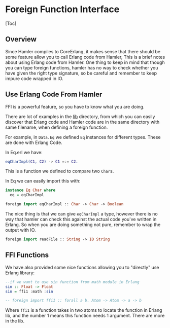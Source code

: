 # Foreign Function Interface

[Toc]

## Overview

Since Hamler compiles to CoreErlang, it makes sense that there should be some feature allow you to call Erlang code from Hamler, This is a brief notes about using Erlang code from Hamler. One thing to keep in mind that though you can type foreign functions, hamler has no way to check whether you have given the right type signature, so be careful and remember to keep impure code wrapped in IO.



## Use Erlang Code From Hamler

FFI is a powerful feature, so you have to know what you are doing.

There are lot of examples in the [lib](https://github.com/hamler-lang/hamler/tree/master/lib) directory, from which you can easily discover that Erlang code and Hamler code are in the same directory with same filename, when defining a foreign function.

For example, in `Data.Eq` we defined `Eq` instances for different types. These are done with Erlang Code.

In Eq.erl we have:

```erlang
eqCharImpl(C1, C2) -> C1 =:= C2.
```

This is a function we defined to compare two `Char`s.

In Eq we can easily import this with:

```haskell
instance Eq Char where
  eq = eqCharImpl

foreign import eqCharImpl :: Char -> Char -> Boolean
```

The nice thing is that we can give `eqCharImpl` a type, however there is no way that hamler can check this against the actual code you've written in Erlang. So when you are doing something not pure, remember to wrap the output with IO.

```haskell
foreign import readFile :: String -> IO String
```



## FFI Functions

We have also provided some nice functions allowing you to "directly" use Erlang library:

```haskell
--if we want to use sin function from math module in Erlang
sin :: Float -> Float
sin = ffi1 :math :sin

-- foreign import ffi1 :: forall a b. Atom -> Atom -> a -> b
```

Where `ffi1` is a function takes in two atoms to locate the function in Erlang lib, and the number 1 means this function needs 1 argument. There are more in the lib.

